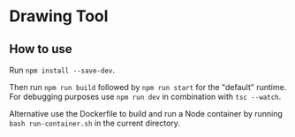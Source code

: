 # Drawing Tool

## How to use

Run `npm install --save-dev`.

Then run `npm run build` followed by `npm run start` for the "default" runtime.
For debugging purposes use `npm run dev` in combination with `tsc --watch`.

Alternative use the Dockerfile to build and run a Node container by running `bash run-container.sh` in the current directory.
